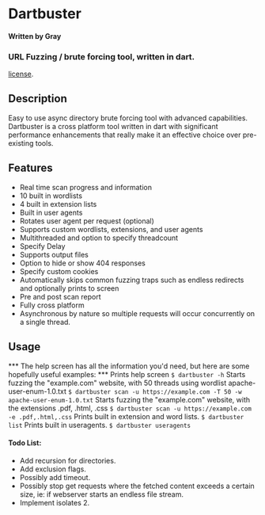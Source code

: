 # Dartbuster
#### Written by Gray
### URL Fuzzing / brute forcing tool, written in dart.
[license](https://github.com/dart-lang/stagehand/blob/master/LICENSE).

## Description
Easy to use async directory brute forcing tool with advanced capabilities. Dartbuster is a cross platform tool written in dart with significant performance enhancements that really make it an effective choice over pre-existing tools.

## Features
- Real time scan progress and information
- 10 built in wordlists
- 4 built in extension lists
- Built in user agents
- Rotates user agent per request (optional)
- Supports custom wordlists, extensions, and user agents
- Multithreaded and option to specify threadcount
- Specify Delay
- Supports output files
- Option to hide or show 404 responses
- Specify custom cookies
- Automatically skips common fuzzing traps such as endless redirects and optionally prints to screen
- Pre and post scan report
- Fully cross platform
- Asynchronous by nature so multiple requests will occur concurrently on a single thread.

## Usage
*** The help screen has all the information you'd need, but here are some hopefully useful examples: ***
Prints help screen
```$ dartbuster -h```
Starts fuzzing the "example.com" website, with 50 threads using wordlist apache-user-enum-1.0.txt
```$ dartbuster scan -u https://example.com -T 50 -w apache-user-enum-1.0.txt```
Starts fuzzing the "example.com" website, with the extensions .pdf, .html, .css
```$ dartbuster scan -u https://example.com -e .pdf,.html,.css```
Prints built in extension and word lists.
```$ dartbuster list```
Prints built in useragents.
```$ dartbuster useragents```



#### Todo List:
- Add recursion for directories.
- Add exclusion flags.
- Possibly add timeout.
- Possibly stop get requests where the fetched content exceeds a certain size, ie: if webserver starts an endless file stream.
- Implement isolates 2.